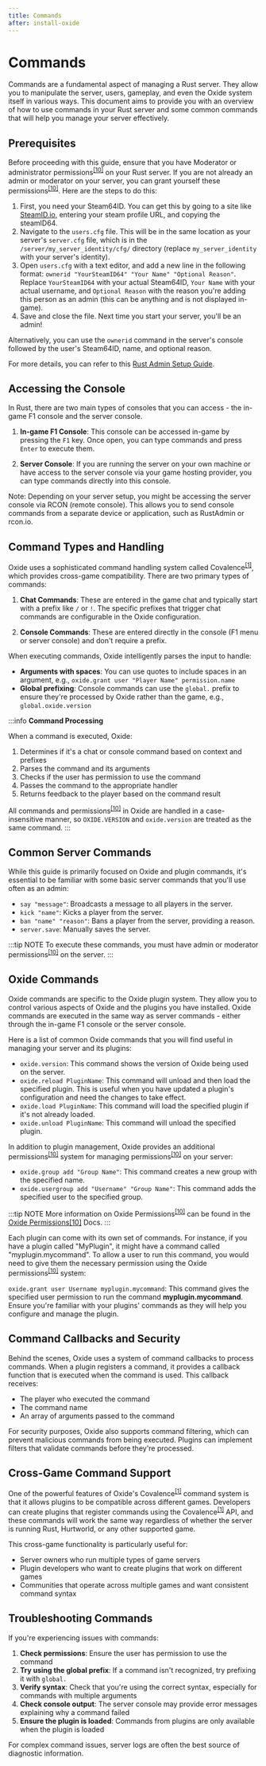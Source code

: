 ```yaml
---
title: Commands
after: install-oxide
---
```


# Commands

Commands are a fundamental aspect of managing a Rust server. They allow you to manipulate the server, users, gameplay, and even the Oxide system itself in various ways. This document aims to provide you with an overview of how to use commands in your Rust server and some common commands that will help you manage your server effectively.

## Prerequisites

Before proceeding with this guide, ensure that you have Moderator or administrator permissions<sup><a href="/glossary#permissions">[10]</a></sup> on your Rust server. If you are not already an admin or moderator on your server, you can grant yourself these permissions<sup><a href="/glossary#permissions">[10]</a></sup>. Here are the steps to do this:

1. First, you need your Steam64ID. You can get this by going to a site like [SteamID.io](https://steamid.io/), entering your steam profile URL, and copying the steamID64.
2. Navigate to the `users.cfg` file. This will be in the same location as your server's `server.cfg` file, which is in the `/server/my_server_identity/cfg/` directory (replace `my_server_identity` with your server's identity).
3. Open `users.cfg` with a text editor, and add a new line in the following format: `ownerid "YourSteamID64" "Your Name" "Optional Reason"`. Replace `YourSteamID64` with your actual Steam64ID, `Your Name` with your actual username, and `Optional Reason` with the reason you're adding this person as an admin (this can be anything and is not displayed in-game).
4. Save and close the file. Next time you start your server, you'll be an admin!

Alternatively, you can use the `ownerid` command in the server's console followed by the user's Steam64ID, name, and optional reason.

For more details, you can refer to this [Rust Admin Setup Guide](https://www.rustafied.com/how-to-make-yourself-an-admin-in-rust/).

## Accessing the Console

In Rust, there are two main types of consoles that you can access - the in-game F1 console and the server console.

1. **In-game F1 Console**: This console can be accessed in-game by pressing the `F1` key. Once open, you can type commands and press `Enter` to execute them.

2. **Server Console**: If you are running the server on your own machine or have access to the server console via your game hosting provider, you can type commands directly into this console.

Note: Depending on your server setup, you might be accessing the server console via RCON (remote console). This allows you to send console commands from a separate device or application, such as RustAdmin or rcon.io.

## Command Types and Handling

Oxide uses a sophisticated command handling system called Covalence<sup><a href="/glossary#covalence">[1]</a></sup>, which provides cross-game compatibility. There are two primary types of commands:

1. **Chat Commands**: These are entered in the game chat and typically start with a prefix like `/` or `!`. The specific prefixes that trigger chat commands are configurable in the Oxide configuration.

2. **Console Commands**: These are entered directly in the console (F1 menu or server console) and don't require a prefix.

When executing commands, Oxide intelligently parses the input to handle:

- **Arguments with spaces**: You can use quotes to include spaces in an argument, e.g., `oxide.grant user "Player Name" permission.name`
- **Global prefixing**: Console commands can use the `global.` prefix to ensure they're processed by Oxide rather than the game, e.g., `global.oxide.version`

:::info
**Command Processing**

When a command is executed, Oxide:

1. Determines if it's a chat or console command based on context and prefixes
2. Parses the command and its arguments
3. Checks if the user has permission to use the command
4. Passes the command to the appropriate handler
5. Returns feedback to the player based on the command result

All commands and permissions<sup><a href="/glossary#permissions">[10]</a></sup> in Oxide are handled in a case-insensitive manner, so `OXIDE.VERSION` and `oxide.version` are treated as the same command.
:::

## Common Server Commands

While this guide is primarily focused on Oxide and plugin commands, it's essential to be familiar with some basic server commands that you'll use often as an admin:

- `say "message"`: Broadcasts a message to all players in the server.
- `kick "name"`: Kicks a player from the server.
- `ban "name" "reason"`: Bans a player from the server, providing a reason.
- `server.save`: Manually saves the server.

:::tip NOTE
To execute these commands, you must have admin or moderator permissions<sup><a href="/glossary#permissions">[10]</a></sup> on the server.
:::

## Oxide Commands

Oxide commands are specific to the Oxide plugin system. They allow you to control various aspects of Oxide and the plugins you have installed. Oxide commands are executed in the same way as server commands - either through the in-game F1 console or the server console.

Here is a list of common Oxide commands that you will find useful in managing your server and its plugins:

- `oxide.version`: This command shows the version of Oxide being used on the server.
- `oxide.reload PluginName`: This command will unload and then load the specified plugin. This is useful when you have updated a plugin's configuration and need the changes to take effect.
- `oxide.load PluginName`: This command will load the specified plugin if it's not already loaded.
- `oxide.unload PluginName`: This command will unload the specified plugin.

In addition to plugin management, Oxide provides an additional permissions<sup><a href="/glossary#permissions">[10]</a></sup> system for managing permissions<sup><a href="/glossary#permissions">[10]</a></sup> on your server:

- `oxide.group add "Group Name"`: This command creates a new group with the specified name.
- `oxide.usergroup add "Username" "Group Name"`: This command adds the specified user to the specified group.

:::tip NOTE
More information on Oxide Permissions<sup><a href="/glossary#permissions">[10]</a></sup> can be found in the [Oxide Permissions<sup><a href="/glossary#permissions">[10]</a></sup> Docs](/core/commands/permission).
:::

Each plugin can come with its own set of commands. For instance, if you have a plugin called "MyPlugin", it might have a command called "myplugin.mycommand". To allow a user to run this command, you would need to give them the necessary permission using the Oxide permissions<sup><a href="/glossary#permissions">[10]</a></sup> system:

`oxide.grant user Username myplugin.mycommand`: This command gives the specified user permission to run the command **myplugin.mycommand**.
Ensure you're familiar with your plugins' commands as they will help you configure and manage the plugin.

## Command Callbacks and Security

Behind the scenes, Oxide uses a system of command callbacks to process commands. When a plugin registers a command, it provides a callback function that is executed when the command is used. This callback receives:

- The player who executed the command
- The command name
- An array of arguments passed to the command

For security purposes, Oxide also supports command filtering, which can prevent malicious commands from being executed. Plugins can implement filters that validate commands before they're processed.

## Cross-Game Command Support

One of the powerful features of Oxide's Covalence<sup><a href="/glossary#covalence">[1]</a></sup> command system is that it allows plugins to be compatible across different games. Developers can create plugins that register commands using the Covalence<sup><a href="/glossary#covalence">[1]</a></sup> API, and these commands will work the same way regardless of whether the server is running Rust, Hurtworld, or any other supported game.

This cross-game functionality is particularly useful for:

- Server owners who run multiple types of game servers
- Plugin developers who want to create plugins that work on different games
- Communities that operate across multiple games and want consistent command syntax

## Troubleshooting Commands

If you're experiencing issues with commands:

1. **Check permissions**: Ensure the user has permission to use the command
2. **Try using the global prefix**: If a command isn't recognized, try prefixing it with `global.`
3. **Verify syntax**: Check that you're using the correct syntax, especially for commands with multiple arguments
4. **Check console output**: The server console may provide error messages explaining why a command failed
5. **Ensure the plugin is loaded**: Commands from plugins are only available when the plugin is loaded

For complex command issues, server logs are often the best source of diagnostic information.
